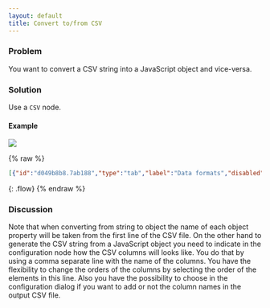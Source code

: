 ```yaml
---
layout: default
title: Convert to/from CSV
---
```


### Problem

You want to convert a CSV string into a JavaScript object and vice-versa.

### Solution

Use a <code class="node">CSV</code> node.

#### Example

![](/images/basic/basic-flow-020.png)

{% raw %}
~~~json
[{"id":"d049b8b8.7ab188","type":"tab","label":"Data formats","disabled":false,"info":"# **Convert to/from CSV**\n\n## **Problem**\nYou want to convert a CSV string into a JavaScript object and vice-versa.\n\n## **Solution**\nUse a CSV node.\n\n## **Example**\n![messages](/ckbk/basic-flow-020.png)\n\n## **Discussion**\nNote that when converting from string to object the name of each object property will be taken from the first line of the CSV file.\nOn the other hand to gerate the CSV string from a JavaScript object you need to indicate in the configuration node how the CSV columns will looks like.\nYou do that by using a comma separate line with the name of the columns. \nYou have the flexibility to change the orders of the columns by selecting the order of the elements in this line.\nAlso you have the possibility to choose in the configuration dialog if you want to add or not the column names in the output CSV file.\n\n"},{"id":"7d055f12.f699a","type":"comment","z":"d049b8b8.7ab188","name":"Convert to/from CSV","info":"","x":170,"y":60,"wires":[]},{"id":"e47fedd8.359f8","type":"csv","z":"d049b8b8.7ab188","name":"CSV to object","sep":",","hdrin":true,"hdrout":"","multi":"mult","ret":"\\n","temp":"","skip":"0","x":440,"y":140,"wires":[["711ecc1f.7a9064"]]},{"id":"c577950b.9e5f18","type":"inject","z":"d049b8b8.7ab188","name":"trigger only","topic":"","payload":"","payloadType":"date","repeat":"","crontab":"","once":false,"onceDelay":0.1,"x":120,"y":140,"wires":[["793a12e7.e85cec"]]},{"id":"711ecc1f.7a9064","type":"debug","z":"d049b8b8.7ab188","name":"object","active":true,"tosidebar":true,"console":false,"tostatus":false,"complete":"payload","x":610,"y":140,"wires":[]},{"id":"c53d1395.70658","type":"debug","z":"d049b8b8.7ab188","name":"CSV","active":true,"tosidebar":true,"console":false,"tostatus":false,"complete":"payload","x":510,"y":200,"wires":[]},{"id":"8c8617dd.275fd8","type":"inject","z":"d049b8b8.7ab188","name":"Object","topic":"","payload":"[{\"city\":\"London\",\"temperature\":17,\"humidity\":40},{\"city\":\"Melbourne\",\"temperature\":35,\"humidity\":60}]","payloadType":"json","repeat":"","crontab":"","once":false,"onceDelay":0.1,"x":110,"y":200,"wires":[["ec9e4101.68b16"]]},{"id":"793a12e7.e85cec","type":"template","z":"d049b8b8.7ab188","name":"CSV","field":"payload","fieldType":"msg","format":"text","syntax":"plain","template":"city,temperature,humidity\nLondon,17,40\nMelbourne,35,60","output":"str","x":270,"y":140,"wires":[["e47fedd8.359f8"]]},{"id":"ec9e4101.68b16","type":"csv","z":"d049b8b8.7ab188","name":"object to CSV","sep":",","hdrin":true,"hdrout":true,"multi":"one","ret":"\\n","temp":"city, temperature, humidity","skip":"0","x":320,"y":200,"wires":[["c53d1395.70658"]]}]
~~~
{: .flow}
{% endraw %}

### Discussion

Note that when converting from string to object the name of each object property will be taken from the first line of the CSV file.
On the other hand to generate the CSV string from a JavaScript object you need to indicate in the configuration node how the CSV columns will looks like.
You do that by using a comma separate line with the name of the columns. 
You have the flexibility to change the orders of the columns by selecting the order of the elements in this line.
Also you have the possibility to choose in the configuration dialog if you want to add or not the column names in the output CSV file.

